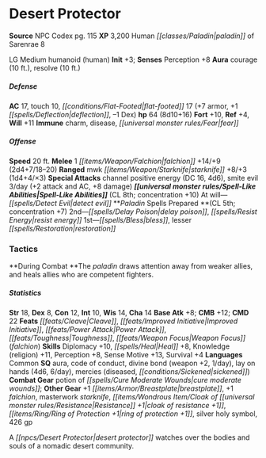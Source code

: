 ﻿---
cssclass: [monsters]
title1: Desert Protector
title2: Desert Protector
CR: 7
sources:
- name: NPC Codex
  page: 115
  link: http://paizo.com/products/btpy8v3a?Pathfinder-Roleplaying-Game-NPC-Codex
XP: 3200
race: Human
classes:
- paladin of Sarenrae 8
alignment: LG
size: Medium
type: humanoid
subtypes:
- human
initiative:
  bonus: 3
auras:
- name: courage
  radius: 10
- name: resolve
  radius: 10
AC:
  AC: 17
  touch: 10
  flat_footed: 17
  components:
    armor: 7
    deflection: 1
    dex: -1
HP:
  HP: 64
  long: 8d10+16
saves:
  fort: 10
  ref: 4
  will: 11
immunities:
- charm
- disease
- fear
speeds:
  base: 20
attacks:
  melee:
  - - text: 1 falchion +14/+9 (2d4+7/18-20)
      entries:
      - - damage: 2d4+7
          crit_range: 18-20
      count: 1
      attack: falchion
      bonus:
      - 14
      - 9
  ranged:
  - - text: mwk starknife +8/+3 (1d4+4/×3)
      entries:
      - - damage: 1d4+4
          crit_multiplier: 3
      attack: mwk starknife
      bonus:
      - 8
      - 3
  special:
  - channel positive energy (DC 16, 4d6)
  - smite evil 3/day (+2 attack and AC, +8 damage)
spell_like_abilities:
  entries:
  - name: detect evil
    source: default
    freq: At will
  sources:
  - name: default
    CL: 8
    concentration: 10
spells:
  entries:
  - name: delay poison
    source: Paladin
    level: 2
  - name: resist energy
    source: Paladin
    level: 2
  - name: bless
    source: Paladin
    level: 1
  - name: lesser restoration
    source: Paladin
    level: 1
  sources:
  - name: Paladin
    type: prepared
    CL: 5
    concentration: 7
tactics:
  During Combat: The paladin draws attention away from weaker allies, and heals allies
    who are competent fighters.
ability_scores:
  STR: 18
  DEX: 8
  CON: 12
  INT: 10
  WIS: 14
  CHA: 14
BAB: 8
CMB: 12
CMD: 22
feats:
- name: Cleave
- name: Improved Initiative
- name: Power Attack
- name: Toughness
- name: Weapon Focus (falchion)
skills:
  Diplomacy: 10
  Heal: 8
  Knowledge (religion): 11
  Perception: 8
  Sense Motive: 13
  Survival: 4
languages:
- Common
special_qualities:
- aura
- code of conduct
- divine bond (weapon +2, 1/day)
- lay on hands (4d6, 6/day)
- mercies (diseased, sickened)
gear:
  combat:
  - potion of cure moderate wounds
  other:
  - +1 breastplate
  - +1 falchion
  - masterwork starknife
  - cloak of resistance +1
  - ring of protection +1
  - silver holy symbol
  - 426 gp
desc_long: A desert protector watches over the bodies and souls of a nomadic desert
  community.

---

# Desert Protector

**Source** NPC Codex pg. 115
**XP** 3,200
Human _[[classes/Paladin|paladin]]_ of Sarenrae 8

LG Medium humanoid (human)
**Init** +3; **Senses** Perception +8
**Aura** courage (10 ft.), resolve (10 ft.)

##### Defense

**AC** 17, touch 10, _[[conditions/Flat-Footed|flat-footed]]_ 17 (+7 armor, +1 _[[spells/Deflection|deflection]]_, –1 Dex)
**hp** 64 (8d10+16)
**Fort** +10, **Ref** +4, **Will** +11
**Immune** charm, disease, _[[universal monster rules/Fear|fear]]_

##### Offense
**Speed** 20 ft.
**Melee** 1 _[[items/Weapon/Falchion|falchion]]_ +14/+9 (2d4+7/18–20)
**Ranged** mwk _[[items/Weapon/Starknife|starknife]]_ +8/+3 (1d4+4/×3)
**Special Attacks** channel positive energy (DC 16, 4d6), smite evil 3/day (+2 attack and AC, +8 damage)
**_[[universal monster rules/Spell-Like Abilities|Spell-Like Abilities]]_** (CL 8th; concentration +10)
At will—_[[spells/Detect Evil|detect evil]]_
**_Paladin_ Spells Prepared **(CL 5th; concentration +7)
2nd—_[[spells/Delay Poison|delay poison]]_, _[[spells/Resist Energy|resist energy]]_
1st—_[[spells/Bless|bless]]_, lesser _[[spells/Restoration|restoration]]_

### Tactics

**During Combat **The _paladin_ draws attention away from weaker allies, and heals allies who are competent fighters.

##### Statistics
**Str** 18, **Dex** 8, **Con** 12, **Int** 10, **Wis** 14, **Cha** 14
**Base Atk** +8; **CMB** +12; **CMD** 22
**Feats** _[[feats/Cleave|Cleave]]_, _[[feats/Improved Initiative|Improved Initiative]]_, _[[feats/Power Attack|Power Attack]]_, _[[feats/Toughness|Toughness]]_, _[[feats/Weapon Focus|Weapon Focus]]_ (_falchion_)
**Skills** Diplomacy +10, _[[spells/Heal|Heal]]_ +8, Knowledge (religion) +11, Perception +8, Sense Motive +13, Survival +4
**Languages** Common
**SQ** aura, code of conduct, divine bond (weapon +2, 1/day), lay on hands (4d6, 6/day), mercies (diseased, _[[conditions/Sickened|sickened]]_)
**Combat Gear** potion of _[[spells/Cure Moderate Wounds|cure moderate wounds]]_; **Other Gear** +1 _[[items/Armor/Breastplate|breastplate]]_, +1 _falchion_, masterwork _starknife_, _[[items/Wondrous Item/Cloak of _[[universal monster rules/Resistance|Resistance]]_ +1|cloak of _resistance_ +1]]_, _[[items/Ring/Ring of Protection +1|ring of protection +1]]_, silver holy symbol, 426 gp

A _[[npcs/Desert Protector|desert protector]]_ watches over the bodies and souls of a nomadic desert community.
